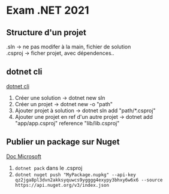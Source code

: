# Exam .NET 2021

## Structure d'un projet

.sln -> ne pas modifer à la main, fichier de solution \
.csproj -> ficher projet, avec dépendences..

## dotnet cli

[dotnet cli](https://docs.microsoft.com/fr-fr/dotnet/core/tools/)
1. Créer une solution -> dotnet new sln
2. Créer un projet -> dotnet new <template-projet> -o "path" 
3. Ajouter projet à solution -> dotnet sln add "path/*.csproj"
4. Ajouter une projet en ref d'un autre projet -> dotnet add "app/app.csproj" reference "lib/lib.csproj"


## Publier un package sur Nuget

[Doc Microsoft](https://docs.microsoft.com/fr-fr/nuget/quickstart/create-and-publish-a-package-using-the-dotnet-cli)

1. `dotnet pack` dans le .csproj
2. `dotnet nuget push "MyPackage.nupkg" --api-key qz2jga8pl3dvn2akksyquwcs9ygggg4exypy3bhxy6w6x6 --source https://api.nuget.org/v3/index.json`